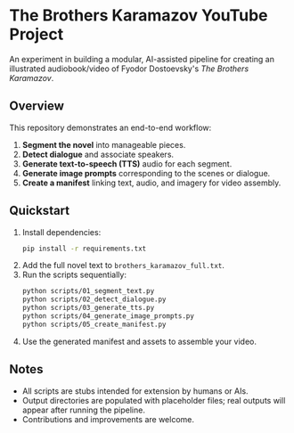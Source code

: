 # The Brothers Karamazov YouTube Project

An experiment in building a modular, AI-assisted pipeline for creating an illustrated audiobook/video of Fyodor Dostoevsky's *The Brothers Karamazov*.

## Overview
This repository demonstrates an end-to-end workflow:
1. **Segment the novel** into manageable pieces.
2. **Detect dialogue** and associate speakers.
3. **Generate text-to-speech (TTS)** audio for each segment.
4. **Generate image prompts** corresponding to the scenes or dialogue.
5. **Create a manifest** linking text, audio, and imagery for video assembly.

## Quickstart
1. Install dependencies:
   ```bash
   pip install -r requirements.txt
   ```
2. Add the full novel text to `brothers_karamazov_full.txt`.
3. Run the scripts sequentially:
   ```bash
   python scripts/01_segment_text.py
   python scripts/02_detect_dialogue.py
   python scripts/03_generate_tts.py
   python scripts/04_generate_image_prompts.py
   python scripts/05_create_manifest.py
   ```
4. Use the generated manifest and assets to assemble your video.

## Notes
- All scripts are stubs intended for extension by humans or AIs.
- Output directories are populated with placeholder files; real outputs will appear after running the pipeline.
- Contributions and improvements are welcome.
